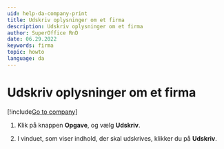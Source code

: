 ```yaml
---
uid: help-da-company-print
title: Udskriv oplysninger om et firma
description: Udskriv oplysninger om et firma
author: SuperOffice RnD
date: 06.29.2022
keywords: firma
topic: howto
language: da
---
```


# Udskriv oplysninger om et firma

[!include[Go to company](../../learn/includes/goto-company.md)]

1. Klik på knappen **Opgave**, og vælg **Udskriv**.

1. I vinduet, som viser indhold, der skal udskrives, klikker du på **Udskriv**.
